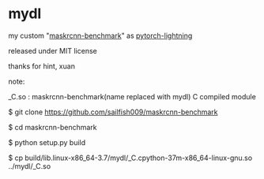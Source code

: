 # mydl
my custom "[maskrcnn-benchmark](https://github.com/facebookresearch/maskrcnn-benchmark)" as [pytorch-lightning](https://github.com/PyTorchLightning/pytorch-lightning) 

released under MIT license

thanks for hint, xuan

note:

_C.so : maskrcnn-benchmark(name replaced with mydl) C compiled module

$ git clone https://github.com/sailfish009/maskrcnn-benchmark

$ cd maskrcnn-benchmark

$ python setup.py build

$ cp build/lib.linux-x86_64-3.7/mydl/_C.cpython-37m-x86_64-linux-gnu.so ../mydl/_C.so
